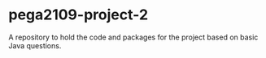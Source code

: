 # pega2109-project-2
A repository to hold the code and packages for the project based on basic Java questions. 
